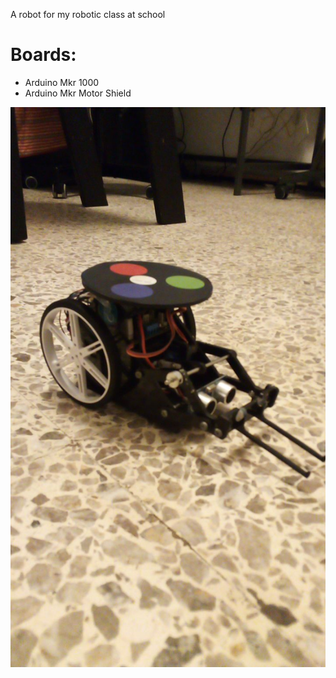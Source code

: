 A robot for my robotic class at school

 # Boards:
 * Arduino Mkr 1000
 * Arduino Mkr Motor Shield

![alt text](https://github.com/Holeryn/Scopio/blob/master/Robotimg.jpg)
